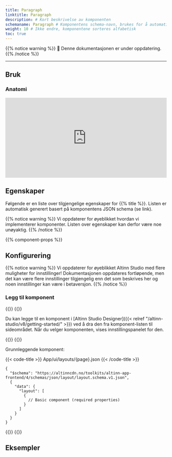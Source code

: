 ```yaml
---
title: Paragraph
linktitle: Paragraph
description: # Kort beskrivelse av komponenten
schemaname: Paragraph # Komponentens schema-navn, brukes for å automatisk generere liste med egenskaper fra komponentens JSON schema (erstatt med riktig navn i henhold til schema)
weight: 10 # Ikke endre, komponentene sorteres alfabetisk
toc: true
---
```


<!-- HVORDAN BRUKE DENNE MALEN
- Les kommentarer under hver seksjon for veiledning.
- Slett kommentarer og deler av innholdet som ikke er relevant.
- Gi norsk navn til title og linktitle i frontmatter
- Når dokumentasjonen er klar til å publiseres, fjern "hidden: true" fra frontmatter
- Hvis dokumentasjonen er fullstendig, fjern advarsel om at den er under oppdatering.

FELLES EGENSKAPER
Dokumentasjon for egenskaper som er felles for flere komponenter oppdateres i egne filer og legges til via shortcode.
Legg til dokumentasjon: Bruk shortcode `property-docs` med hakeparenteser (`< >`) og argument `prop="{propName}"`. `propName` må samsvare med filnavn (som bør samsvare med JSON-skjema-navn).
Oppdatere/opprette dokumentasjon:
- Filer, maler og instruksjoner ligger under components/_common-props-content
- Bilder legges i /assets/images/component-settings og legges til via egen shortcode (`image.html`)

EKSEMPLER
- Se Image, Checkboxes, RadioButtons og Dropdown. for eksempler.

-->

{{% notice warning %}}
🚧 Denne dokumentasjonen er under oppdatering.
{{% /notice %}}

---

## Bruk

<!-- Kort beskrivelse av komponenten og hvordan den brukes. -->

### Anatomi
<iframe style="border: 0px solid rgba(0, 0, 0, 0.1);" width="100%" height="250" src="https://embed.figma.com/proto/ycDW0BPrMDW3SKZ56de4hY/https%3A%2F%2Fdocs.altinn.studio?page-id=0%3A1&node-id=1928-9252&viewport=429%2C-4932%2C0.72&scaling=contain&content-scaling=responsive&starting-point-node-id=1928%3A9252&embed-host=share" allowfullscreen></iframe>

<!-- 

Nummerert skjermbilde av komponenten
1. Ta et skjermbilde av basis-versjonen av komponenten.
2. Bruk PowerPoint-filen (components/numbered-callouts-anatomy.pptx) for å legge til nummerering på skjermbildet 
3. Grupper skjermbilde og nummerering, lagre som bilde og legg det til i dokumentasjonen.
4. Legg til nummerert liste med beskrivelser, bruk anatomy-list shortcode (se eksempel for format).

Eksempel:

![Eksempel bilde og alt tekst anatomi](../image/image-and-alt-text-en.png)

{{% anatomy-list %}}
1. **Bilde**: Foto, skjermbilde, illustrasjon, eller grafikk.
2. **Alternativ tekst**: Brukes av skjermlesere og vises dersom bildet ikke er tilgjengelig.
{{% /anatomy-list %}} 

-->

<!-- 
Legg til seksjoner dersom de er relevante:

### Oppførsel

(Hvordan komponenten oppfører seg i ulike sammenhenger, f.eks. på mobil vs. desktop)

### Stil

(Visuell styling, e.g. plassering, padding, "dos and don'ts")

### Beste praksis

(Bransjestandarder, "dos and don'ts")

### Veiledning for innhold

(E.g. regler for tegnsetting, standard etiketter, etc.)

### Tilgjengelighet

(Komponent-spesifikk beste praksis for tilgjengelighet.)

### Mobil

(Hvordan implementere komponent i mobile miljøer.)

### Relatert

(Liste over relaterte komponenter, inkluder lenker.)

-->

## Egenskaper

Følgende er en liste over tilgjengelige egenskaper for {{% title %}}. Listen er automatisk generert basert på komponentens JSON schema (se link).

{{% notice warning %}}
Vi oppdaterer for øyeblikket hvordan vi implementerer komponenter. Listen over egenskaper kan derfor være noe unøyaktig.
{{% /notice %}}

<!-- Shortkoden `component-props` genererer automatisk en liste over komponentegenskaper fra komponentens JSON schema.
Komponentnavnet kan gis eksplisitt som argument (f.eks. `component-props "Grid"`).
Hvis ingen argument gis, henter shortkoden komponentnavnet fra 'schemaname' i frontmatter.
Hvis komponenten ikke har JSON schema, kommenter ut tekst og shortcode i denne delen og lag evt. tabell manuelt med de viktigste egenskapene (kolonner: Egenskap, Type, Beskrivelse).
 -->

{{% component-props %}}

## Konfigurering

{{% notice warning %}}
Vi oppdaterer for øyeblikket Altinn Studio med flere muligheter for innstillinger!
 Dokumentasjonen oppdateres fortløpende, men det kan være flere innstillinger tilgjengelig enn det som beskrives her og noen innstillinger kan være i betaversjon.
{{% /notice %}}

### Legg til komponent

{{<content-version-selector classes="border-box">}}
{{<content-version-container version-label="Altinn Studio Designer">}}

Du kan legge til en komponent i [Altinn Studio Designer]({{< relref "/altinn-studio/v8/getting-started/" >}}) ved å dra den fra komponent-listen til sideområdet.
Når du velger komponenten, vises innstillingspanelet for den.

{{</content-version-container>}}
{{<content-version-container version-label="Kode">}}

Grunnleggende komponent:

{{< code-title >}}
App/ui/layouts/{page}.json
{{< /code-title >}}

```json{hl_lines="6-"}
{
  "$schema": "https://altinncdn.no/toolkits/altinn-app-frontend/4/schemas/json/layout/layout.schema.v1.json",
  {
    "data": {
      "layout": [
        {
          // Basic component (required properties)
        }
      ]
    }
  }
}
```

{{</content-version-container>}}
{{</content-version-selector>}}

<!-- 
Legg til seksjoner som beskriver konfigurasjonen av egenskaper som er spesifikke for komponenten.
- Bruk nedenstående shortcode for Designer/Kode-faner for å vise innstillingene.
- Inkluder skjermbilder og eksempler der det er hensiktsmessig.
- Hvis innstillingene ikke er tilgjengelige i Altinn Studio, bruk kun fanen for kode og legg til følgende shortcode rett under overskriften til avsnittet:
    {{% notice info %}}
    Innstillingene for denne egenskapen er foreløpig ikke tilgjengelig i Altinn Studio og må konfigureres manuelt.
    {{% /notice %}}
- Legg til filsti eller annen informasjon inni code-title (vises øverst i kodeblokken).
- Marker gjerne relevante deler av koden vha hl_lines.
- Legg til dokumentasjon for felles egenskaper ved å bruke shortcode `property-docs` med hakeparenteser (`< >`) og argument `prop="{propName}"`. `propName` må samsvare med filnavn (som bør samsvare med JSON-skjema-navn).

Shortcode for faner:

{{<content-version-selector classes="border-box">}}
{{<content-version-container version-label="Altinn Studio Designer">}}

{{</content-version-container>}}

{{<content-version-container version-label="Kode">}}

{{< code-title >}}
App/ui/layouts/{page}.json
{{< /code-title >}}

```json{hl_lines=""}
{
  // component properties
}
```

{{</content-version-container>}}
{{</content-version-selector>}}

-->

## Eksempler

<!-- Ett eller flere eksempler på konfigurasjon (hvis relevant) -->
